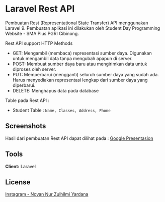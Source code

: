 # Laravel Rest API
Pembuatan Rest (Representational State Transfer) API menggunakan Laravel 9.
Pembuatan aplikasi ini dilakukan oleh Student Day Programming Website - SMA Plus PGRI Cibinong.

Rest API support HTTP Methods
- GET: Mengambil (membaca) representasi sumber daya. Digunakan untuk mengambil data tanpa mengubah apapun di server.
- POST: Membuat sumber daya baru atau mengirimkan data untuk diproses oleh server.
- PUT: Memperbarui (mengganti) seluruh sumber daya yang sudah ada. Harus menyediakan representasi lengkap dari sumber daya yang diperbarui.
- DELETE: Menghapus data pada database

Table pada Rest API :
- Student Table : `Name, Classes, Address, Phone`

## Screenshots

Hasil dari pembuatan Rest API dapat dilihat pada :
[Google Presentasion](https://docs.google.com/presentation/d/1LIJiLMp3G6PM842XSoWeD9_ezAfBQHU4qiV8Z9nPY0A/edit?usp=sharing)

## Tools

**Client:** Laravel

## License

[Instagram - Novan Nur Zulhilmi Yardana](https://www.instagram.com/novan.zulhilmi/)